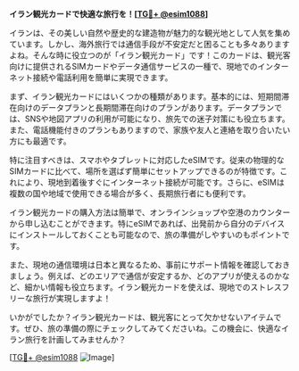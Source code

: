 **イラン観光カードで快適な旅行を！[[TG💪+ @esim1088](https://t.me/s/esim1088)]**

イランは、その美しい自然や歴史的な建造物が魅力的な観光地として人気を集めています。しかし、海外旅行では通信手段が不安定だと困ることも多々ありますよね。そんな時に役立つのが「イラン観光カード」です！このカードは、観光客向けに提供されるSIMカードやデータ通信サービスの一種で、現地でのインターネット接続や電話利用を簡単に実現できます。

まず、イラン観光カードにはいくつかの種類があります。基本的には、短期間滞在向けのデータプランと長期間滞在向けのプランがあります。データプランでは、SNSや地図アプリの利用が可能になり、旅先での迷子対策にも役立ちます。また、電話機能付きのプランもありますので、家族や友人と連絡を取り合いたい方にも最適です。

特に注目すべきは、スマホやタブレットに対応したeSIMです。従来の物理的なSIMカードに比べて、場所を選ばず簡単にセットアップできるのが特徴です。これにより、現地到着後すぐにインターネット接続が可能です。さらに、eSIMは複数の国や地域で使用できる場合が多く、長期旅行者にも便利です。

イラン観光カードの購入方法は簡単で、オンラインショップや空港のカウンターから申し込むことができます。特にeSIMであれば、出発前から自分のデバイスにインストールしておくことも可能なので、旅の準備がしやすいのもポイントです。

また、現地の通信環境は日本と異なるため、事前にサポート情報を確認しておきましょう。例えば、どのエリアで通信が安定するか、どのアプリが使えるのかなど、細かい情報も役立ちます。イラン観光カードを使えば、現地でのストレスフリーな旅行が実現しますよ！

いかがでしたか？イラン観光カードは、観光客にとって欠かせないアイテムです。ぜひ、旅の準備の際にチェックしてみてくださいね。この機会に、快適なイラン旅行を計画してみませんか？

[[TG💪+ @esim1088](https://t.me/s/esim1088) ![Image](https://i.postimg.cc/Y0z9fWf4/image.png)]